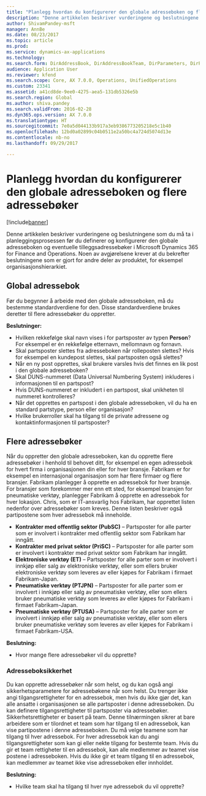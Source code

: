 ```yaml
---
title: "Planlegg hvordan du konfigurerer den globale adresseboken og flere adressebøker"
description: "Denne artikkelen beskriver vurderingene og beslutningene som du må ta i planleggingsprosessen før du definerer og konfigurerer den globale adresseboken og eventuelle tilleggsadressebøker i Microsoft Dynamics 365 for Finance and Operations. Noen av avgjørelsene krever at du bekrefter beslutningene som er gjort for andre deler av produktet, for eksempel organisasjonshierarkiet."
author: ShivamPandey-msft
manager: AnnBe
ms.date: 08/23/2017
ms.topic: article
ms.prod: 
ms.service: dynamics-ax-applications
ms.technology: 
ms.search.form: DirAddressBook, DirAddressBookTeam, DirParameters, DirPartyTable
audience: Application User
ms.reviewer: kfend
ms.search.scope: Core, AX 7.0.0, Operations, UnifiedOperations
ms.custom: 23341
ms.assetid: a41cd8de-9ee0-4275-aea5-131db5326e5b
ms.search.region: Global
ms.author: shiva.pandey
ms.search.validFrom: 2016-02-28
ms.dyn365.ops.version: AX 7.0.0
ms.translationtype: HT
ms.sourcegitcommit: 7e0a5d044133b917a3eb9386773205218e5c1b40
ms.openlocfilehash: 12bd0a02899c04b0511e2a50bc4a724d5074d13e
ms.contentlocale: nb-no
ms.lasthandoff: 09/29/2017

---
```


# <a name="plan-how-to-configure-the-global-address-book-and-additional-address-books"></a>Planlegg hvordan du konfigurerer den globale adresseboken og flere adressebøker

[!include[banner](../includes/banner.md)]


Denne artikkelen beskriver vurderingene og beslutningene som du må ta i planleggingsprosessen før du definerer og konfigurerer den globale adresseboken og eventuelle tilleggsadressebøker i Microsoft Dynamics 365 for Finance and Operations. Noen av avgjørelsene krever at du bekrefter beslutningene som er gjort for andre deler av produktet, for eksempel organisasjonshierarkiet.

<a name="global-address-book"></a>Global adressebok
-------------------

Før du begynner å arbeide med den globale adresseboken, må du bestemme standardverdiene for den. Disse standardverdiene brukes deretter til flere adressebøker du oppretter. 

**Beslutninger:**

-   Hvilken rekkefølge skal navn vises i for partsposter av typen **Person**? For eksempel er én rekkefølge etternavn, mellomnavn og fornavn.
-   Skal partsposter slettes fra adresseboken når rolleposten slettes? Hvis for eksempel en kundepost slettes, skal partsposten også slettes?
-   Når en ny post opprettes, skal brukere varsles hvis det finnes en lik post i den globale adresseboken?
-   Skal DUNS-nummeret (Data Universal Numbering System) inkluderes i informasjonen til en partspost?
-   Hvis DUNS-nummeret er inkludert i en partspost, skal unikheten til nummeret kontrolleres?
-   Når det opprettes en partspost i den globale adresseboken, vil du ha en standard partstype, person eller organisasjon?
-   Hvilke brukerroller skal ha tilgang til de private adressene og kontaktinformasjonen til partsposter?

## <a name="additional-address-books"></a>Flere adressebøker
Når du oppretter den globale adresseboken, kan du opprette flere adressebøker i henhold til behovet ditt, for eksempel en egen adressebok for hvert firma i organisasjonen din eller for hver bransje. Fabrikam er for eksempel en internasjonal organisasjon som har flere firmaer og flere bransjer. Fabrikam planlegger å opprette en adressebok for hver bransje. For bransjer som forekommer mer enn ett sted, for eksempel bransjen for pneumatiske verktøy, planlegger Fabrikam å opprette en adressebok for hver lokasjon. Chris, som er IT-ansvarlig hos Fabrikam, har opprettet listen nedenfor over adressebøker som kreves. Denne listen beskriver også partipostene som hver adressebok må inneholde.

-   **Kontrakter med offentlig sektor (PubSC)** – Partsposter for alle parter som er involvert i kontrakter med offentlig sektor som Fabrikam har inngått.
-   **Kontrakter med privat sektor (PriSC)** – Partsposter for alle parter som er involvert i kontrakter med privat sektor som Fabrikam har inngått.
-   **Elektroniske verktøy (ET)** – Partsposter for alle parter som er involvert i innkjøp eller salg av elektroniske verktøy, eller som ellers bruker elektroniske verktøy som leveres av eller kjøpes for Fabrikam i firmaet Fabrikam-Japan.
-   **Pneumatiske verktøy (PTJPN)** – Partsposter for alle parter som er involvert i innkjøp eller salg av pneumatiske verktøy, eller som ellers bruker pneumatiske verktøy som leveres av eller kjøpes for Fabrikam i firmaet Fabrikam-Japan.
-   **Pneumatiske verktøy (PTUSA)** – Partsposter for alle parter som er involvert i innkjøp eller salg av pneumatiske verktøy, eller som ellers bruker pneumatiske verktøy som leveres av eller kjøpes for Fabrikam i firmaet Fabrikam-USA.

**Beslutning:**

-   Hvor mange flere adressebøker vil du opprette?

### <a name="address-book-security"></a>Adresseboksikkerhet

Du kan opprette adressebøker når som helst, og du kan også angi sikkerhetsparametere for adressebøkene når som helst. Du trenger ikke angi tilgangsrettigheter for en adressebok, men hvis du ikke gjør det, kan alle ansatte i organisasjonen se alle partsposter i denne adresseboken. Du kan definere tilgangsrettigheter til partsposter via adressebøker. Sikkerhetsrettigheter er basert på team. Denne tilnærmingen sikrer at bare arbeidere som er tilordnet et team som har tilgang til en adressebok, kan vise partipostene i denne adresseboken. Du må velge teamene som har tilgang til hver adressebok. For hver adressebok kan du angi tilgangsrettigheter som kan gi eller nekte tilgang for bestemte team. Hvis du gir et team rettigheter til en adressebok, kan alle medlemmer av teamet vise postene i adresseboken. Hvis du ikke gir et team tilgang til en adressebok, kan medlemmer av teamet ikke vise adresseboken eller innholdet. 

**Beslutning:**

-   Hvilke team skal ha tilgang til hver nye adressebok du vil opprette?





